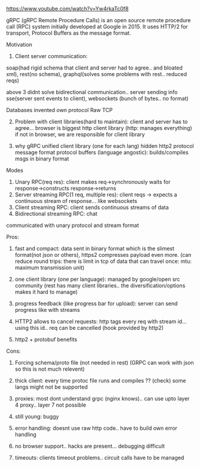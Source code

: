 https://www.youtube.com/watch?v=Yw4rkaTc0f8

gRPC (gRPC Remote Procedure Calls) is an open source remote procedure call (RPC) system initially developed at Google in 2015. It uses HTTP/2 for transport, Protocol Buffers as the message format. 

Motivation
1. Client server communication: 

soap(had rigid schema that client and server had to agree.. and bloated xml), rest(no schema), graphql(solves some problems with rest.. reduced reqs)

above 3 didnt solve bidirectional communication.. server sending info
sse(server sent events to client), websockets (bunch of bytes.. no format)

Databases invented own protocol
Raw TCP

2. Problem with client libraries(hard to maintain): client and server has to agree... browser is biggest http client library (http: manages everything)
if not in browser, we are responsible for client library

3. why gRPC
  unified client library (one for each lang)
  hidden http2 protocol
  message format protocol buffers (language angostic): builds/compiles msgs in binary format

Modes
1. Unary RPC(req res): client makes req->synchronously waits for response->constructs response->returns
2. Server streaming RPC(1 req, multiple res): client reqs -> expects a continuous stream of response... like websockets
3. Client streaming RPC: client sends continuous streams of data
4. Bidirectional streaming RPC: chat

communicated with unary protocol and stream format

Pros:
1. fast and compact: data sent in binary format which is the slimest format(not json or others), https2 compresses payload even more. (can reduce round trips: there is limit in tcp of data that can travel once: mtu: maximum transmission unit)

2. one client library (one per language): managed by google/open src community (rest has many client libraries.. the diversification/options makes it hard to manage)

3. progress feedback (like progress bar for upload): server can send progress like with streams

4. HTTP2 allows to cancel requests: http tags every req with stream id... using this id.. req can be cancelled (hook provided by http2)

5. http2 + protobuf benefits



Cons:
1. Forcing schema/proto file (not needed in rest) (GRPC can work with json so this is not much relevent)

2. thick client: every time protoc file runs and compiles ?? (check) 
some langs might not be supported

4. proxies: most dont understand grpc (nginx knows).. can use upto layer 4 proxy.. layer 7 not possible

5. still young: buggy

6. error handling: doesnt use raw http code.. have to build own error handling

7. no browser support.. hacks are present... debugging difficult

8. timeouts: clients timeout problems.. circuit calls have to be managed